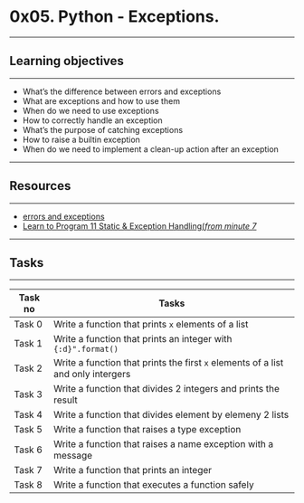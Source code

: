 # 0x05. Python - Exceptions.
---
## Learning objectives
---
* What’s the difference between errors and exceptions
* What are exceptions and how to use them
* When do we need to use exceptions
* How to correctly handle an exception
* What’s the purpose of catching exceptions
* How to raise a builtin exception
* When do we need to implement a clean-up action after an exception
---
## Resources
---
* [errors and exceptions](https://docs.python.org/3/tutorial/errors.html)
* [Learn to Program 11 Static & Exception Handling(*from minute 7*](https://www.youtube.com/watch?v=7vbgD-3s-w4)
---
## Tasks
---
|Task no |Tasks	|
|--------|------|
|Task 0  |Write a function that prints `x` elements of a list|
|Task 1  |Write a function that prints an integer with `{:d}".format()`|
|Task 2  |Write a function that prints the first `x` elements of a list and only intergers|
|Task 3  |Write a function that divides 2 integers and prints the result|
|Task 4  |Write a function that divides element by elemeny 2 lists|
|Task 5  |Write a function that raises a type exception|
|Task 6  |Write a function that raises a name exception with a message|
|Task 7  |Write a function that prints an integer|
|Task 8  |Write a function that executes a function safely|

